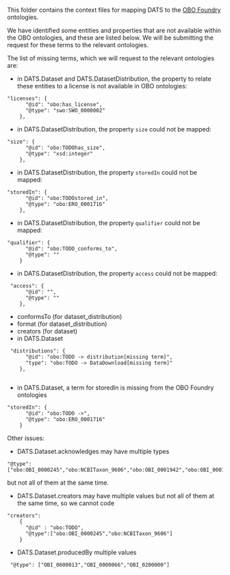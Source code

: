 This folder contains the context files for mapping DATS to the [OBO Foundry](http://www.obofoundry.org/) ontologies.

We have identified some entities and properties that are not available within the OBO ontologies, and these are listed below. We will be submitting the request for these terms to the relevant ontologies.

The list of missing terms, which we will request to the relevant ontologies are:

- in DATS.Dataset and DATS.DatasetDistribution, the property to relate these entities to a license is not available in OBO ontologies:
``` 
"licenses": {
      "@id": "obo:has_license",
      "@type": "swo:SWO_0000002"
    },
```
- in DATS.DatasetDistribution, the property ```size``` could not be mapped:

```
"size": {
      "@id": "obo:TODOhas_size",
      "@type": "xsd:integer"
    },
```

- in DATS.DatasetDistribution, the property ```storedIn``` could not be mapped:

```
"storedIn": {
      "@id": "obo:TODOstored_in",
      "@type": "obo:ERO_0001716"
    },
```

- in DATS.DatasetDistribution, the property ```qualifier``` could not be mapped:

```
"qualifier": {
      "@id": "obo:TODO_conforms_to",
      "@type": ""
    }
```

- in DATS.DatasetDistribution, the property ```access``` could not be mapped:

```
 "access": {
      "@id": "",
      "@type": ""
    },
```

- conformsTo (for dataset_distribution)
- format (for dataset_distribution)
- creators (for dataset)
- in DATS.Dataset
```
 "distributions": {
      "@id": "obo:TODO -> distribution[missing term]",
      "type": "obo:TODO -> DataDownload[missing term]"
    },
   
```
- in DATS.Dataset, a term for storedIn is missing from the OBO Foundry ontologies
```
"storedIn": {
      "@id": "obo:TODO ->",
      "@type": "obo:ERO_0001716"
    }
```


Other issues:
- DATS.Dataset.acknowledges may have multiple types
```
"@type":["obo:OBI_0000245","obo:NCBITaxon_9606","obo:OBI_0001942","obo:OBI_0001636"]
```
but not all of them at the same time.
- DATS.Dataset.creators may have multiple values but not all of them at the same time, so we
cannot code

```
"creators":
    {
      "@id" : "obo:TODO",
      "@type":["obo:OBI_0000245","obo:NCBITaxon_9606"]
    }
```

- DATS.Dataset.producedBy multiple values
```
 "@type": ["OBI_0600013","OBI_0000066","OBI_0200000"]
```
 